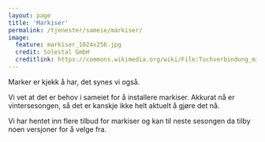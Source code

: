 ```yaml
---
layout: page
title: 'Markiser'
permalink: /tjenester/sameie/markiser/
image:
  feature: markiser_1024x256.jpg
  credit: Solestal GmbH
  creditlink: https://commons.wikimedia.org/wiki/File:Tuchverbindung_mittels_fixklip_an_einem_alten_einteiligen_Markisentuch.jpg
---
```

Marker er kjekk å har, det synes vi også.

Vi vet at det er behov i sameiet for å installere markiser. Akkurat nå er vintersesongen, så det er kanskje ikke helt aktuelt å gjøre det nå.

Vi har hentet inn flere tilbud for markiser og kan til neste sesongen da tilby noen versjoner for å velge fra.


